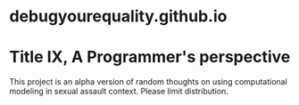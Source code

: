 # debugyourequality.github.io


# Title IX, A Programmer's perspective

This project is an alpha version of random thoughts on using computational modeling in sexual assault context. Please limit distribution.